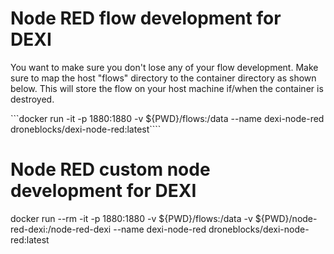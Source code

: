 # Node RED flow development for DEXI
 
You want to make sure you don't lose any of your flow development. Make sure to map the host "flows" directory to the container directory as shown below. This will store the flow on your host machine if/when the container is destroyed.

```docker run -it -p 1880:1880 -v ${PWD}/flows:/data --name dexi-node-red droneblocks/dexi-node-red:latest````

# Node RED custom node development for DEXI
docker run --rm -it -p 1880:1880 -v ${PWD}/flows:/data -v ${PWD}/node-red-dexi:/node-red-dexi --name dexi-node-red droneblocks/dexi-node-red:latest
